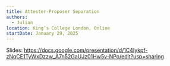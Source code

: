 ```yaml
---
title: Attester-Proposer Separation
authors:
  - Julian
location: King’s College London, Online
startDate: January 29, 2025
---
```


Slides: <https://docs.google.com/presentation/d/1C4Iykpf-zNqCE1TyWxDzzw_A7n52GaUJz01Hw5v-NPo/edit?usp=sharing>

